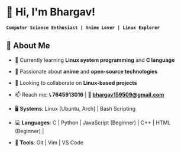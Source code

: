 # 👋 Hi, I'm Bhargav! 

**`Computer Science Enthusiast | Anime Lover | Linux Explorer`**

## 🚀 About Me

- 🌱 Currently learning **Linux system programming** and **C language**
- 👀 Passionate about **anime** and **open-source technologies**
- 💞️ Looking to collaborate on **Linux-based projects**
- 📫 Reach me: **📞 7645913016** | **📧 bhargav159509@gmail.com**

- 🖥️ **Systems**:  Linux [Ubuntu, Arch] | Bash Scripting
- 💻 **Languages**: C | Python | JavaScript (Beginner) | C++ | HTML (Beginner) |
- 🔧 **Tools**:     Git | Vim | VS Code
